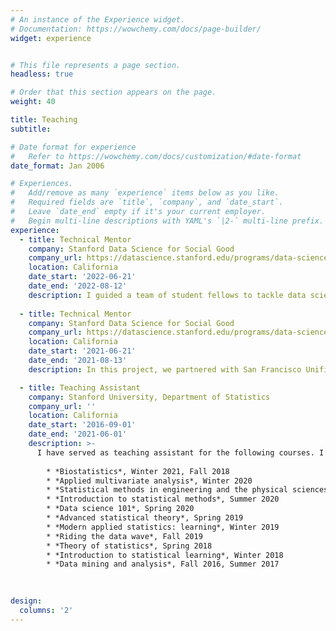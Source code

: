 ```yaml
---
# An instance of the Experience widget.
# Documentation: https://wowchemy.com/docs/page-builder/
widget: experience


# This file represents a page section.
headless: true

# Order that this section appears on the page.
weight: 40

title: Teaching 
subtitle:

# Date format for experience
#   Refer to https://wowchemy.com/docs/customization/#date-format
date_format: Jan 2006

# Experiences.
#   Add/remove as many `experience` items below as you like.
#   Required fields are `title`, `company`, and `date_start`.
#   Leave `date_end` empty if it's your current employer.
#   Begin multi-line descriptions with YAML's `|2-` multi-line prefix.
experience:
  - title: Technical Mentor
    company: Stanford Data Science for Social Good
    company_url: https://datascience.stanford.edu/programs/data-science-social-good-summer-program/2022-data-science-social-good
    location: California
    date_start: '2022-06-21'
    date_end: '2022-08-12'
    description: I guided a team of student fellows to tackle data science projects with positive social impact in the course of eight weeks. In this project, we collaborated with journalists from [the California reporting project](https://projects.scpr.org/california-reporting-project/) to identify behavioral health conditions in police encounters. [Final presentation slides](https://github.com/zq00/Presentations/blob/main/dssg/Big%20Local%202022.pdf).  
    
  - title: Technical Mentor
    company: Stanford Data Science for Social Good
    company_url: https://datascience.stanford.edu/programs/data-science-social-good-summer-program/2021-data-science-social-good
    location: California
    date_start: '2021-06-21'
    date_end: '2021-08-13'
    description: In this project, we partnered with San Francisco Unified School District to develop an equity tie breaker and evaluate its effect on improving equity in elementary student assignment. [Final presentation slides](https://github.com/zq00/Presentations/blob/main/dssg/Equity%20Tiebreaker%202021.pdf).  

  - title: Teaching Assistant
    company: Stanford University, Department of Statistics
    company_url: ''
    location: California
    date_start: '2016-09-01'
    date_end: '2021-06-01'
    description: >- 
      I have served as teaching assistant for the following courses. I received a **Departmental Teaching Assistant Award** in June 2020. 
      
        * *Biostatistics*, Winter 2021, Fall 2018
        * *Applied multivariate analysis*, Winter 2020
        * *Statistical methods in engineering and the physical sciences*, Fall 2020, Spring 2017
        * *Introduction to statistical methods*, Summer 2020
        * *Data science 101*, Spring 2020 
        * *Advanced statistical theory*, Spring 2019
        * *Modern applied statistics: learning*, Winter 2019
        * *Riding the data wave*, Fall 2019
        * *Theory of statistics*, Spring 2018
        * *Introduction to statistical learning*, Winter 2018
        * *Data mining and analysis*, Fall 2016, Summer 2017
       
                

design:
  columns: '2'
---
```


